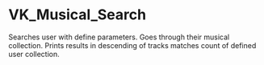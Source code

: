 # VK_Musical_Search
Searches user with define parameters. Goes through their musical collection. Prints results in descending of tracks matches count of defined user collection.
